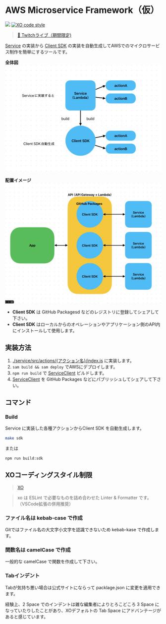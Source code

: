 # AWS Microservice Framework（仮）

![](https://img.shields.io/badge/node-22.x-green)
[![XO code style](https://shields.io/badge/code_style-5ed9c7?logo=xo&labelColor=gray&logoSize=auto)](https://github.com/xojs/xo)

> [📡 Twitchライブ（期間限定)](https://www.twitch.tv/videos/2560384073)

[Service](./service/src/actions) の実装から [Client SDK](./service-client/src/actions) の実装を自動生成してAWSでのマイクロサービス制作を簡単にするツールです。

**全体図**
![全体図](./docs/images/全体図.jpeg)

**配置イメージ**
![配置イメージ](./docs/images/配置イメージ.jpeg)

- **Client SDK** は GitHub Packagesd などのレジストリに登録してシェアして下さい。
- **Client SDK** はローカルからのオペレーションやアプリケーション側のAPI内にインストールして使用します。


## 実装方法

1. [./service/src/actions/{アクション名}/index.js](./service/src/actions) に実装します。
2. ```sam build && sam deploy``` でAWSにデプロイします。
3. ```npm run build``` で [ServiceClient](./service-client) ビルドします。
4. [ServiceClient](./service-client) を GitHub Packages などにパブリッシュしてシェアして下さい。


## コマンド

### Build

Service に実装した各種アクションからClient SDK を自動生成します。

```bash
make sdk
```

または

```bash
npm run build:sdk
```


## XOコーディングスタイル制限

 > [XO](https://github.com/xojs/xo)

> xo は ESLint で必要なものを詰め合わせた Linter & Formatter です。（VSCode拡張の併用推奨）

### ファイル名は kebab-case で作成

Gitではファイル名の大文字小文字を認識できないため kebab-kase で作成します。

### 関数名は camelCase で作成

一般的な camelCase で関数を作成して下さい。

### Tabインデント

Tabが気持ち悪い場合は公式サイトにならって packlage.json に変更を適用できます。

経験上、2 Space でのインデントは雑な編集者によりとろこどころ 3 Space になっていたりしたことがあり、XOデフォルトの Tab Space にアドバンテージがあると感じています。
